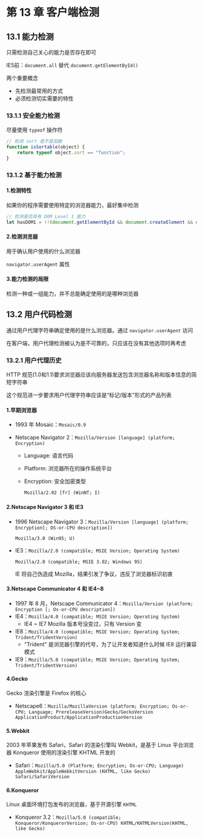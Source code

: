 # 第 13 章 客户端检测

## 13.1 能力检测

只需检测自己关心的能力是否存在即可

IE5前：`document.all` 替代 `document.getElementById()`

两个重要概念

- 先检测最常用的方式
- 必须检测切实需要的特性

### 13.1.1 安全能力检测

尽量使用 `typeof` 操作符

```js
// 检测 sort 是不是函数
function isSortable(object) {
    return typeof object.sort == "function";
}
```

### 13.1.2 基于能力检测

#### 1.检测特性

如果你的程序需要使用特定的浏览器能力，最好集中检测

```js
// 检测是否具有 DOM Level 1 能力
let hasDOM1 = !!(document.getElementById && document.createElement && document.getElementByTagName);
```

#### 2.检测浏览器

用于确认用户使用的什么浏览器

`navigator.userAgent` 属性

#### 3.能力检测的局限

检测一种或一组能力，并不总能确定使用的是哪种浏览器

## 13.2 用户代码检测

通过用户代理字符串确定使用的是什么浏览器。通过 `navigator.userAgent` 访问

在客户端，用户代理检测被认为是不可靠的，只应该在没有其他选项时再考虑

### 13.2.1 用户代理历史

HTTP 规范(1.0和1.1)要求浏览器应该向服务器发送包含浏览器名称和版本信息的简短字符串

这个规范进一步要求用户代理字符串应该是“标记/版本”形式的产品列表

#### 1.早期浏览器

- 1993 年 Mosaic：`Mosaic/0.9`

- Netscape Navigator 2：`Mozilla/Version [language] (platform; Encryption)`

  - Language: 语言代码

  - Platform: 浏览器所在的操作系统平台

  - Encryption: 安全加密类型

    `Mozilla/2.02 [fr] (WinNT; I)`

#### 2.Netscape Navigator 3 和 IE3

- 1996 Netscape Navigator 3：`Mozilla/Version [language] (platform; Encryption[; OS-or-CPU description])`

  `Mozilla/3.0 (Win95; U)`

- IE3：`Mozilla/2.0 (compatible; MSIE Version; Operating System)`

  `Mozilla/2.0 (compatible; MSIE 3.02; Windows 95)`

  IE 将自己伪造成 Mozilla，结果引发了争议，违反了浏览器标识初衷

#### 3.Netscape Communicator 4 和 IE4~8

- 1997 年 8 月，Netscape Communicator 4：`Mozilla/Version (platform; Encryption [; Os-or-CPU description])`
- IE4：`Mozilla/4.0 (compatible; MSIE Version; Operating System)`
  - IE4 ~ IE7 Mozilla 版本号没变过，只有 Version 变
- IE8：`Mozilla/4.0 (compatible; MSIE Version; Operating System; Trident/TridentVersion)`
  - "Trident" 是浏览器引擎的代号，为了让开发者知道什么时候 IE8 运行兼容模式
- IE9：`Mozilla/5.0 (compatible; MSIE Version; Operating System; Trident/TridentVersion)`

#### 4.Gecko

Gecko 渲染引擎是 Firefox 的核心

- Netscape6：`Mozilla/MozillaVersion (platform; Encryption; Os-or-CPU; Language; PrereleaseVersion)Gecko/GeckoVersion ApplicationProduct/ApplicationProductionVersion`

#### 5.Webkit

2003 年苹果发布 Safari，Safari 的渲染引擎叫 Webkit，是基于 Linux 平台浏览器 Konqueror 使用的渲染引擎 KHTML 开发的

- Safari：`Mozilla/5.0 (Platform; Encryption; Os-or-CPU; Language) AppleWebkit/AppleWebkitVersion (KHTML, like Gecko) Safari/SafariVersion`

#### 6.Konqueror

Linux 桌面环境打包发布的浏览器，基于开源引擎 `KHTML`

- Konqueror 3.2：`Mozilla/5.0 (compatible; Konqueror/KonquerorVersion; Os-or-CPU) KHTML/KHTMLVersion(KHTML, like Gecko)`